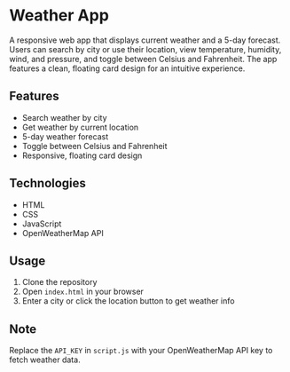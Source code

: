 # Weather App

A responsive web app that displays current weather and a 5-day forecast. Users can search by city or use their location, view temperature, humidity, wind, and pressure, and toggle between Celsius and Fahrenheit. The app features a clean, floating card design for an intuitive experience.

## Features
- Search weather by city
- Get weather by current location
- 5-day weather forecast
- Toggle between Celsius and Fahrenheit
- Responsive, floating card design

## Technologies
- HTML
- CSS
- JavaScript
- OpenWeatherMap API

## Usage
1. Clone the repository
2. Open `index.html` in your browser
3. Enter a city or click the location button to get weather info

## Note
Replace the `API_KEY` in `script.js` with your OpenWeatherMap API key to fetch weather data.
